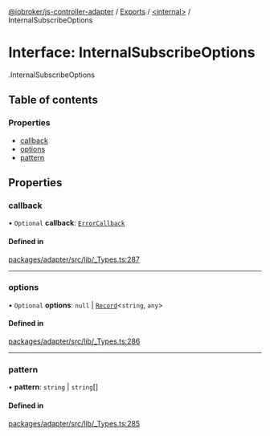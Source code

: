[@iobroker/js-controller-adapter](../README.md) / [Exports](../modules.md) / [<internal\>](../modules/internal_.md) / InternalSubscribeOptions

# Interface: InternalSubscribeOptions

[<internal>](../modules/internal_.md).InternalSubscribeOptions

## Table of contents

### Properties

- [callback](internal_.InternalSubscribeOptions.md#callback)
- [options](internal_.InternalSubscribeOptions.md#options)
- [pattern](internal_.InternalSubscribeOptions.md#pattern)

## Properties

### callback

• `Optional` **callback**: [`ErrorCallback`](../modules/internal_.md#errorcallback)

#### Defined in

[packages/adapter/src/lib/_Types.ts:287](https://github.com/ioBroker/ioBroker.js-controller/blob/10c2c37d/packages/adapter/src/lib/_Types.ts#L287)

___

### options

• `Optional` **options**: ``null`` \| [`Record`](../modules/internal_.md#record)<`string`, `any`\>

#### Defined in

[packages/adapter/src/lib/_Types.ts:286](https://github.com/ioBroker/ioBroker.js-controller/blob/10c2c37d/packages/adapter/src/lib/_Types.ts#L286)

___

### pattern

• **pattern**: `string` \| `string`[]

#### Defined in

[packages/adapter/src/lib/_Types.ts:285](https://github.com/ioBroker/ioBroker.js-controller/blob/10c2c37d/packages/adapter/src/lib/_Types.ts#L285)
